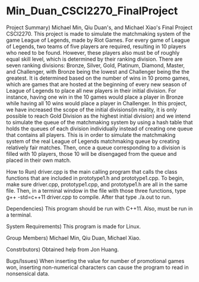 # Min_Duan_CSCI2270_FinalProject

Project Summary)
Michael Min, Qiu Duan's, and Michael Xiao's Final Project CSCI2270. This project is made to simulate the matchmaking
system of the game League of Legends, made by Riot Games. For every game of League of Legends, two teams of five
players are required, resulting in 10 players who need to be found. However, these players also must be of roughly
equal skill level, which is determined by their ranking division. There are seven ranking divisions: Bronze, Silver,
Gold, Platinum, Diamond, Master, and Challenger, with Bronze being the lowest and Challenger being the the greatest.
It is determined based on the number of wins in 10 promo games, which are games that are hosted at the beginning of
every new season of League of Legends to place all new players in their initial division. For instance, having one
win in the 10 games would place a player in Bronze while having all 10 wins would place a player in Challenger. In
this project, we have increased the scope of the initial divisions(in reality, it is only possible to reach Gold
Division as the highest initial division) and we intend to simulate the queue of the matchmaking system by using a
hash table that holds the queues of each division individually instead of creating one queue that contains all
players. This is in order to simulate the matchmaking system of the real League of Legends matchmaking queue by
creating relatively fair matches. Then, once a queue corresponding to a division is filled with 10 players, those 10
will be disengaged from the queue and placed in their own match.

How to Run) driver.cpp is the main calling program that calls the class functions that are included in prototype1.h and
prototype1.cpp. To begin, make sure driver.cpp, prototype1.cpp, and prototype1.h are all in the same file. Then, in
a terminal window in the file with those three functions, type g++ -std=c++11 driver.cpp to compile. After that
type ./a.out to run.

Dependencies) This program should be run with C++11. Also, must be run in a terminal.

System Requirements) This program is made for Linux.

Group Members) Michael Min, Qiu Duan, Michael Xiao.

Constrbutors) Obtained help from Jon Huang.

Bugs/Issues) When inserting the value for number of promotional games won, inserting non-numerical characters 
can cause the program to read in nonsensical data.

